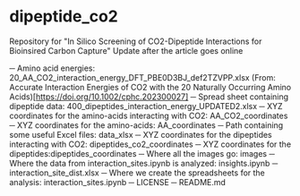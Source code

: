 # dipeptide_co2
Repository for "In Silico Screening of CO2-Dipeptide Interactions for Bioinsired Carbon Capture" 
Update after the article goes online

─ Amino acid energies: 20_AA_CO2_interaction_energy_DFT_PBE0D3BJ_def2TZVPP.xlsx (From: Accurate Interaction Energies of CO2 with the 20 Naturally Occurring Amino Acids)[https://doi.org/10.1002/cphc.202300027]
─ Spread sheet containing dipeptide data: 400_dipeptides_interaction_energy_UPDATED2.xlsx
─ XYZ coordinates for the amino-acids interacting with CO2: AA_CO2_coordinates
─ XYZ coordinates for the amino-acids: AA_coordinates
─ Path containing some useful Excel files: data_xlsx
─ XYZ coordinates for the dipeptides interacting with CO2: dipeptides_co2_coordinates
─ XYZ coordinates for the dipeptides:dipeptides_coordinates
─ Where all the images go: images
─ Where the data from interaction_sites.ipynb is analyzed: insights.ipynb
─ interaction_site_dist.xlsx
─ Where we create the spreadsheets for the analysis: interaction_sites.ipynb
─ LICENSE
─ README.md
